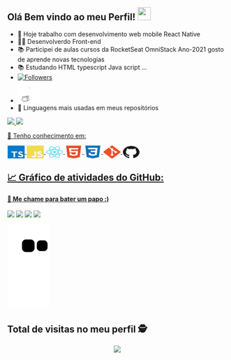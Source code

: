 ## Olá Bem vindo ao meu Perfil!  <img src="https://raw.githubusercontent.com/iampavangandhi/iampavangandhi/master/gifs/Hi.gif" width="30px" height="30px">  
- 💼 Hoje trabalho com desenvolvimento web mobile React Native 
- 👨‍💻  Desenvolverdo Front-end 
- 📚 Participei de aulas cursos da RocketSeat OmniStack Ano-2021 gosto de aprende novas tecnologias
- 📚 Estudando HTML typescript Java script ...
- [![Followers](https://img.shields.io/github/followers/Eliabesilva317.svg?style=social&label=Follow)](https://github.com/Eliabesilva317)
- <img src="./cat.gif" width="50" height="50" /> 
- 👾 Linguagens mais usadas em meus repositórios <br>
  <a href="https://github.com/Eliabesilva317">

<div>
  <a href="https://github.com/Eliabesilva317">
  <img height="180em" src="https://github-readme-stats.vercel.app/api?username=Eliabesilva317&show_icons=trur&theme=dracula&include_all_commits=true&count_private=true"/>
  <img height="180em" src="https://github-readme-stats.vercel.app/api/top-langs/?username=Eliabesilva317&layout=compact&langs_count=7&theme=dracula"/>
</div>
 
 🧠 Tenho conhecimento em:<br>
 <div style="display: inline_block" align="left">  
   <img align="center" alt="Eliabe-Ts" height="30" width="40" src="https://raw.githubusercontent.com/devicons/devicon/master/icons/typescript/typescript-plain.svg">
  <img align="center" alt="Eliabe-Js" height="30" width="40" src="https://raw.githubusercontent.com/devicons/devicon/master/icons/javascript/javascript-plain.svg">
  <img align="center" alt="Eliabe-React" height="30" width="40" src="https://raw.githubusercontent.com/devicons/devicon/master/icons/react/react-original.svg">
  <img align="center" alt="Eliabe-HTML" height="30" width="40" src="https://raw.githubusercontent.com/devicons/devicon/master/icons/html5/html5-plain.svg">
  <img align="center" alt="Eliabe-CSS" height="30" width="40" src="https://raw.githubusercontent.com/devicons/devicon/master/icons/css3/css3-plain.svg">
  <img align="center" alt="Eliabe-CSS" height="30" width="40" src="https://raw.githubusercontent.com/devicons/devicon/master/icons/git/git-plain.svg">
  <img align="center" alt="Eliabe-Github" height="30" width="40" src="https://raw.githubusercontent.com/devicons/devicon/master/icons/github/github-original.svg">
  </ div> 
  
  ##
  ## 📈 Gráfico de atividades do GitHub:

  
  #### 💬 Me chame para bater um papo :)<br>
  <div>
   <a href="https://www.linkedin.com/in/eliabecruzsilva/" target="_blank"><img src="https://img.shields.io/badge/-LinkedIn-%230077B5?style=for-the-badge&logo=linkedin&logoColor=white" target="_blank"></a> 
  <a href="https://t.me/eliabesilva317"><img src="https://img.shields.io/badge/Telegram-2CA5E0?style=for-the-badge&logo=telegram&logoColor=white" target="_blank"></a>
   <a href="https://api.whatsapp.com/send/?phone=5511956195935"><img src="https://img.shields.io/badge/WhatsApp-25D366?style=for-the-badge&logo=whatsapp&logoColor=white" target="_blank"></a>
 <a href="mailto:eliabecruzsilva78@gmail.com" target="_blank"><img src="https://img.shields.io/badge/Gmail-D14836?style=for-the-badge&logo=gmail&logoColor=white" target="_blank"></a> 
   
    
    
 ![Snake animation](https://github.com/Eliabesilva317/Eliabesilva317/blob/output/github-contribution-grid-snake.svg)
  
  ## Total de visitas no meu perfil :detective: <br>
 <p align="center"> 
   <img alingn="center" src="https://profile-counter.glitch.me/Eliabesilva317/count.svg" />
 </p>
    
  </div>

